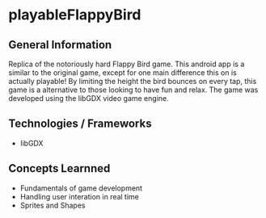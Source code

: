 # playableFlappyBird

## General Information
Replica of the notoriously hard Flappy Bird game. This android app is a similar to the original game, except for one main difference
this on is actually playable! By limiting the height the bird bounces on every tap, this game is a alternative to those looking to have
fun and relax. The game was developed using the libGDX video game engine.

## Technologies / Frameworks
- libGDX 

## Concepts Learnned
- Fundamentals of game development
- Handling user interation in real time
- Sprites and Shapes


